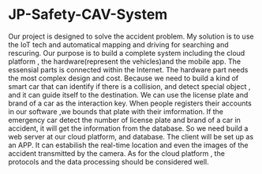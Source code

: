 # JP-Safety-CAV-System
Our project is designed to solve the accident problem. 
My solution is to use the IoT tech and automatical mapping and driving for searching and rescuring. 
Our purpose is to build a complete system including the cloud platform , the hardware(represent the vehicles)and the mobile app. 
The essensial parts is connected within  the Internet. The hardware part needs the most complex design and cost. 
Because we need to build a kind of smart car that can identify if there is a collision, and detect special object , 
and it can guide itself to the destination. We can use the license plate and brand of a car as the interaction key. 
When people registers their accounts in our software ,we bounds that plate with their imformation. 
If the emergency car detect the number of license plate and brand of a car in accident, it will get the information from the database. 
So we need build a web server at our cloud platform, and database. 
The client will be set up as an APP. It can estabilish the real-time location and even the images of the accident transmitted by the camera. 
As for the cloud platform , the protocols and the data processing should be considered well.
